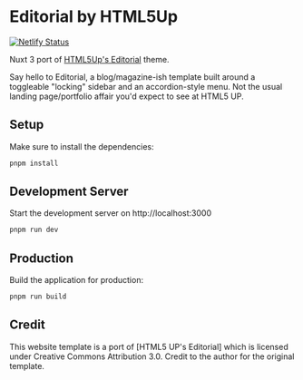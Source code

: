 # Editorial by HTML5Up #

[![Netlify Status](https://api.netlify.com/api/v1/badges/0bb48e8c-a441-4349-a132-b2c0c2577709/deploy-status)](https://nuxt-editorial.netlify.app)

Nuxt 3 port of [HTML5Up's Editorial](https://html5up.net/editorial) theme.

Say hello to Editorial, a blog/magazine-ish template built around a toggleable "locking" sidebar and an accordion-style menu. Not the usual landing page/portfolio affair you'd expect to see at HTML5 UP.

## Setup

Make sure to install the dependencies:

```zsh
pnpm install
```

## Development Server

Start the development server on http://localhost:3000

```zsh
pnpm run dev
```

## Production

Build the application for production:

```zsh
pnpm run build
```

## Credit ##
This website template is a port of [HTML5 UP's Editorial] which is licensed under Creative Commons Attribution 3.0. Credit to the author for the original template.